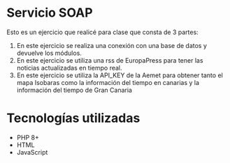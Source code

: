 # Servicio SOAP 
Esto es un ejercicio que realicé para clase que consta de 3 partes:
1. En este ejercicio se realiza una conexión con una base de datos y devuelve los módulos.
2. En este ejercicio se utiliza una rss de EuropaPress para tener las noticias actualizadas en tiempo real.
3. En este ejercicio se utiliza la API_KEY de la Aemet para obtener tanto el mapa Isobaras como la información del tiempo en canarias y la información del tiempo de Gran Canaria

# Tecnologías utilizadas
* PHP 8+
* HTML
* JavaScript

